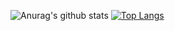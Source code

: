 ![Anurag's github stats](https://github-readme-stats.vercel.app/api?username=bastovall&count_private=true)
[![Top Langs](https://github-readme-stats.vercel.app/api/top-langs/?username=bastovall&layout=compact)](https://github.com/anuraghazra/github-readme-stats)
